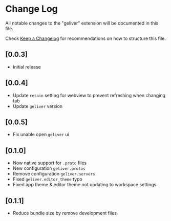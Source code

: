 # Change Log

All notable changes to the "geliver" extension will be documented in this file.

Check [Keep a Changelog](http://keepachangelog.com/) for recommendations on how to structure this file.

## [0.0.3]

- Initial release

## [0.0.4]

- Update `retain` setting for webview to prevent refreshing when changing tab
- Update `geliver` version

## [0.0.5]

- Fix unable open `geliver` ui

## [0.1.0]

- Now native support for `.proto` files
- New configuration `geliver.protos`
- Remove configuration `geliver.servers`
- Fixed `geliver.editor_theme` typo
- Fixed app theme & editor theme not updating to workspace settings

## [0.1.1]

- Reduce bundle size by remove development files